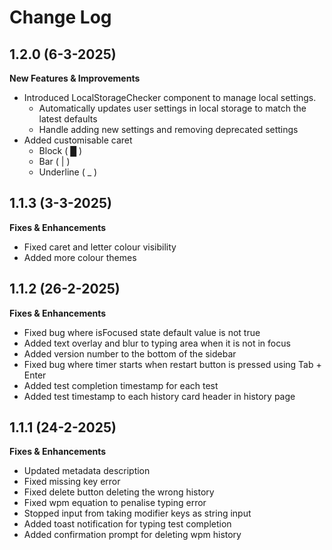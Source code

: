 # Change Log

## 1.2.0 (6-3-2025)

**New Features & Improvements**

- Introduced LocalStorageChecker component to manage local settings.
  - Automatically updates user settings in local storage to match the latest defaults
  - Handle adding new settings and removing deprecated settings
- Added customisable caret
  - Block ( █ )
  - Bar ( | )
  - Underline ( \_ )

## 1.1.3 (3-3-2025)

**Fixes & Enhancements**

- Fixed caret and letter colour visibility
- Added more colour themes

## 1.1.2 (26-2-2025)

**Fixes & Enhancements**

- Fixed bug where isFocused state default value is not true
- Added text overlay and blur to typing area when it is not in focus
- Added version number to the bottom of the sidebar
- Fixed bug where timer starts when restart button is pressed using Tab + Enter
- Added test completion timestamp for each test
- Added test timestamp to each history card header in history page

## 1.1.1 (24-2-2025)

**Fixes & Enhancements**

- Updated metadata description
- Fixed missing key error
- Fixed delete button deleting the wrong history
- Fixed wpm equation to penalise typing error
- Stopped input from taking modifier keys as string input
- Added toast notification for typing test completion
- Added confirmation prompt for deleting wpm history
